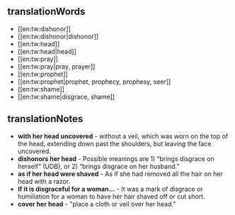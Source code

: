 ## translationWords

* [[en:tw:dishonor]]
* [[en:tw:dishonor|dishonor]]
* [[en:tw:head]]
* [[en:tw:head|head]]
* [[en:tw:pray]]
* [[en:tw:pray|pray, prayer]]
* [[en:tw:prophet]]
* [[en:tw:prophet|prophet, prophecy, prophesy, seer]]
* [[en:tw:shame]]
* [[en:tw:shame|disgrace, shame]]

## translationNotes

* **with her head uncovered** - without a veil, which was worn on the top of the head, extending down past the shoulders, but leaving the face uncovered.
* **dishonors her head** - Possible meanings are 1) “brings disgrace on herself” (UDB), or 2) “brings disgrace on her husband.”
* **as if her head were shaved** - As if she had removed all the hair on her head with a razor.
* **If it is disgraceful for a woman...** - It was a mark of disgrace or humiliation for a woman to have her hair shaved off or cut short.
* **cover her head** - "place a cloth or veil over her head."

